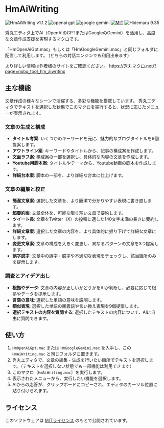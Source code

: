 # HmAiWriting

![HmAiWriting v1.1.2](https://img.shields.io/badge/HmAiWriting-v1.1.2-6479ff.svg)
![openai gpt](https://img.shields.io/badge/OpenAI-GPT-6479ff.svg)
![google gemini](https://img.shields.io/badge/Google-Gemini-6479ff.svg)
[![MIT](https://img.shields.io/badge/license-MIT-blue.svg?style=flat)](LICENSE)
![Hidemaru 9.35](https://img.shields.io/badge/Hidemaru-v9.35-6479ff.svg)

秀丸エディタ上でAI（OpenAIのGPTまたはGoogleのGemini）を活用し、高度な文章作成支援を実現するマクロです。

「HmOpenAiGpt.mac」もしくは「HmGoogleGemini.mac」と同じフォルダに配置して利用します。
 (どちらの対話エンジンでも利用出来ます)

より詳しい情報は作者様のサイトをご確認ください。
https://秀丸マクロ.net/?page=nobu_tool_hm_aiwriting

## 主な機能

文章作成の様々なシーンで活躍する、多彩な機能を搭載しています。
秀丸エディタでテキストを選択した状態でこのマクロを実行すると、状況に応じたメニューが表示されます。

### 文章の生成と構成

- **タイトル考案**: いくつかのキーワードを元に、魅力的なブログタイトルを9個提案します。
- **アウトライン案**: キーワードやタイトルから、記事の構成案を作成します。
- **文面ラフ案**: 構成案の一部を選択し、具体的な内容の文章を作成します。
- **Youtube用脚本案**: タイトルやテーマから、Youtube動画の脚本を作成します。
- **詳細台本案**: 脚本の一部を、より詳細な台本に仕上げます。

### 文章の編集と校正

- **簡潔文章案**: 選択した文章を、より簡潔で分かりやすい表現に書き直します。
- **超要約案**: 文章全体を、可能な限り短い文章で要約します。
- **ツイート長**: 文章をTwitter（X）の投稿に適した140文字未満の長さに要約します。
- **詳細文章案**: 選択した文章の内容を、より具体的に掘り下げて詳細な文章にします。
- **変更文章案**: 文章の構成を大きく変更し、異なるパターンの文章を3つ提案します。
- **誤字脱字**: 文章中の誤字・脱字や不適切な表現をチェックし、該当箇所のみを提示します。

### 調査とアイデア出し

- **根拠やデータ**: 文章の内容が正しいかどうかをAIが判断し、必要に応じて根拠やデータを提示します。
- **言葉の意味**: 選択した単語の意味を説明します。
- **類似表現**: 選択した単語の類義語や言い換え表現を9個提案します。
- **選択テキストの内容を質問する**: 選択したテキストの内容について、AIに自由に質問できます。

## 使い方

1.  `HmOpenAiGpt.mac` または `HmGoogleGemini.mac` を入手し、この `HmAiWriting.mac` と同じフォルダに置きます。
2.  秀丸エディタで、文章の編集・生成を行いたい箇所でテキストを選択します。（テキストを選択しない状態でも一部機能は利用できます）
3.  このマクロ（`HmAiWriting.mac`）を実行します。
4.  表示されたメニューから、実行したい機能を選択します。
5.  AIからの応答が、クリップボードにコピーされ、エディタのカーソル位置に貼り付けられます。

## ライセンス

このソフトウェアは [MITライセンス](LICENSE) のもとで公開されています。
